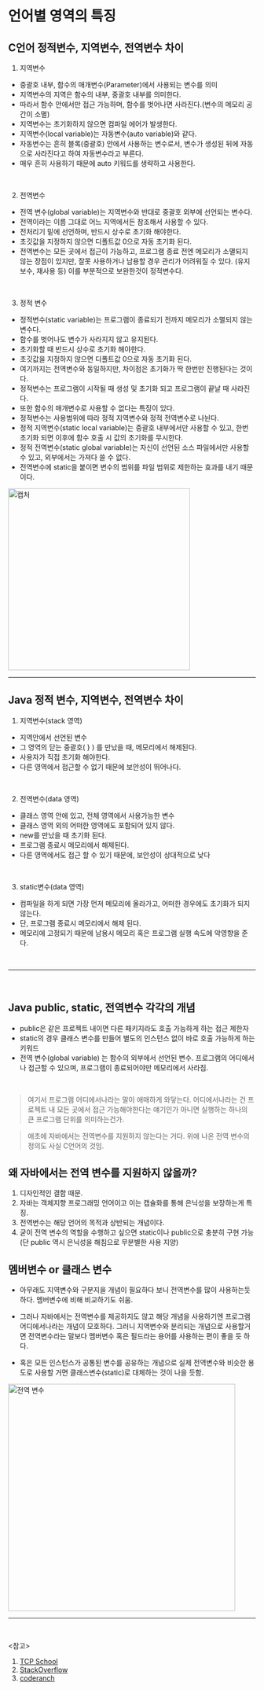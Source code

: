 # 언어별 영역의 특징

## C언어 정적변수, 지역변수, 전역변수 차이

  1. 지역변수
  - 중괄호 내부, 함수의 매개변수(Parameter)에서 사용되는 변수를 의미
  - 지역변수의 지역은 함수의 내부, 중괄호 내부를 의미한다.
  - 따라서 함수 안에서만 접근 가능하며, 함수를 벗어나면 사라진다.(변수의 메모리 공간이 소멸)
  - 지역변수는 초기화하지 않으면 컴파일 에어가 발생한다.
  - 지역변수(local variable)는 자동변수(auto variable)와 같다.
  - 자동변수는 흔히 블록(중괄호) 안에서 사용하는 변수로서, 변수가 생성된 뒤에 자동으로 사라진다고 하여 자동변수라고 부른다.
  - 매우 흔히 사용하기 때문에 auto 키워드를 생략하고 사용한다.

  <br />

  2. 전역변수
  - 전역 변수(global variable)는 지역변수와 반대로 중괄호 외부에 선언되는 변수다.
  - 전역이라는 이름 그대로 어느 지역에서든 참조해서 사용할 수 있다.
  - 전처리기 밑에 선언하며, 반드시 상수로 초기화 해야한다.
  - 초깃값을 지정하지 않으면 디폴트값 0으로 자동 초기화 된다.
  - 전역변수는 모든 곳에서 접근이 가능하고, 프로그램 종료 전엔 메모리가 소멸되지 않는 장점이 있지만, 잘못 사용하거나 남용할 경우 관리가 어려워질 수 있다. (유지 보수, 재사용 등) 이를 부분적으로 보완한것이 정적변수다.
  
  <br />

  3. 정적 변수 
  - 정적변수(static variable)는 프로그램이 종료되기 전까지 메모리가 소멸되지 않는 변수다.
  - 함수를 벗어나도 변수가 사라지지 않고 유지된다. 
  - 초기화할 때 반드시 상수로 초기화 해야한다.
  - 초깃값을 지정하지 않으면 디폴트값 0으로 자동 초기화 된다.
  - 여기까지는 전역변수와 동일하지만, 차이점은 초기화가 딱 한번만 진행된다는 것이다.
  - 정적변수는 프로그램이 시작될 때 생성 및 초기화 되고 프로그램이 끝날 때 사라진다. 
  - 또한 함수의 매개변수로 사용할 수 없다는 특징이 있다.
  - 정적변수는 사용범위에 따라 정적 지역변수와 정적 전역변수로 나뉜다.
  - 정적 지역변수(static local variable)는 중괄호 내부에서만 사용할 수 있고, 한번 초기화 되면 이후에 함수 호출 시 값의 초기화를 무시한다.
  - 정적 전역변수(static global variable)는 자신이 선언된 소스 파일에서만 사용할 수 있고, 외부에서는 가져다 쓸 수 없다.
  - 전역변수에 static을 붙이면 변수의 범위를 파일 범위로 제한하는 효과를 내기 때문이다.

<img width="370" alt="캡처" src="https://user-images.githubusercontent.com/63120360/168941885-7e11f1a4-6860-4b29-8bd0-4f1e1700c5ce.PNG">

<hr />

## Java 정적 변수, 지역변수, 전역변수 차이

  1. 지역변수(stack 영역)
  - 지역안에서 선언된 변수
  - 그 영역의 닫는 중괄호( } ) 를 만났을 때, 메모리에서 해제된다.
  - 사용자가 직접 초기화 해야한다.
  - 다른 영역에서 접근할 수 없기 때문에 보안성이 뛰어나다.

  <br />

  2. 전역변수(data 영역)
  - 클래스 영역 안에 있고, 전체 영역에서 사용가능한 변수
  - 클래스 영역 외의 어떠한 영역에도 포함되어 있지 않다.
  - new를 만났을 때 초기화 된다.
  - 프로그램 종료시 메모리에서 해제된다.
  - 다른 영역에서도 접근 할 수 있기 때문에, 보안성이 상대적으로 낮다

  <br />

  3. static변수(data 영역)
  - 컴파일을 하게 되면 가장 먼저 메모리에 올라가고, 어떠한 경우에도 초기화가 되지 않는다.
  - 단, 프로그램 종료시 메모리에서 해제 된다.
  - 메모리에 고정되기 때문에 남용시 메모리 혹은 프로그램 실행 속도에 악영향을 준다.

  <br />
  <hr />
  <br />

 ## Java public, static, 전역변수 각각의 개념

  - public은 같은 프로젝트 내이면 다른 패키지라도 호출 가능하게 하는 접근 제한자
  - static의 경우 클래스 변수를 만들어 별도의 인스턴스 없이 바로 호출 가능하게 하는 키워드
  - 전역 변수(global variable) 는 함수의 외부에서 선언된 변수. 프로그램의 어디에서나 접근할 수 있으며, 프로그램이 종료되어야만 메모리에서 사라짐.

  <br />

  > 여기서 프로그램 어디에서나라는 말이 애매하게 와닿는다. 어디에서나라는 건 프로젝트 내 모든 곳에서 접근 가능해야한다는 얘기인가 아니면 실행하는 하나의 큰 프로그램 단위를 의미하는건가.

  > 애초에 자바에서는 전역변수를 지원하지 않는다는 거다. 위에 나온 전역 변수의 정의도 사실 C언어의 것임.

## 왜 자바에서는 전역 변수를 지원하지 않을까?
  1. 디자인적인 결함 때문. 
  2. 자바는 객체지향 프로그래밍 언어이고 이는 캡슐화를 통해 은닉성을 보장하는게 특징. 
  3. 전역변수는 해당 언어의 목적과 상반되는 개념이다.
  4. 굳이 전역 변수의 역할을 수행하고 싶으면 static이나 public으로 충분히 구현 가능(단 public 역시 은닉성을 해침으로 무분별한 사용 지양)

## 멤버변수 or 클래스 변수
  - 아무래도 지역변수와 구분지을 개념이 필요하다 보니 전역변수를 많이 사용하는듯하다. 멤버변수에 비해 비교하기도 쉬움.
  - 그러나 자바에서는 전역변수를 제공하지도 않고 해당 개념을 사용하기엔 프로그램 어디에서나라는 개념이 모호하다. 그러니 지역변수와 분리되는 개념으로 사용할거면 전역변수라는 말보다 멤버변수 혹은 필드라는 용어를 사용하는 편이 좋을 듯 하다.
  
  - 혹은 모든 인스턴스가 공통된 변수를 공유하는 개념으로 실제 전역변수와 비슷한 용도로 사용할 거면 클래스변수(static)로 대체하는 것이 나을 듯함.

<img width="462" alt="전역 변수" src="https://user-images.githubusercontent.com/63120360/168941915-0cf8dd51-de14-42ef-872a-33a7111c23f9.PNG">

  <br />
  <hr />
  <br />

<참고>

  1. [TCP School](http://www.tcpschool.com/c/c_function_variableScope)
  2. [StackOverflow](https://stackoverflow.com/questions/5581234/why-are-there-no-global-variables-in-java/)
  3. [coderanch](https://coderanch.com/t/542041/certification/global-variables-Java)
